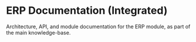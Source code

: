 # ERP Documentation (Integrated)

Architecture, API, and module documentation for the ERP module, as part of the main knowledge-base.
